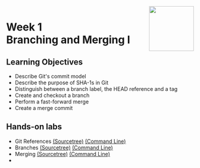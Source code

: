 <a href="../">
  <img src="/img/Version_Control_with_Git_logo.avif" width="120" align="right">
</a>

# Week 1 <br> Branching and Merging I

## Learning Objectives
- Describe Git's commit model
- Describe the purpose of SHA-1s in Git
- Distinguish between a branch label, the HEAD reference and a tag
- Create and checkout a branch
- Perform a fast-forward merge
- Create a merge commit

## Hands-on labs
- Git References [(Sourcetree)](./Labs/) [(Command Line)](./Labs/)
- Branches [(Sourcetree)](./Labs/) [(Command Line)](./Labs/)
- Merging [(Sourcetree)](./Labs/) [(Command Line)](./Labs/)
- 
